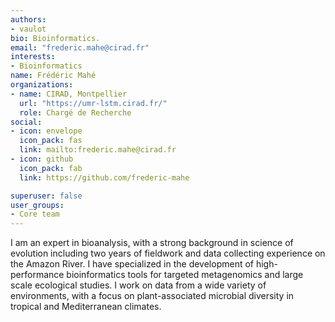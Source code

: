 ```yaml
---
authors:
- vaulot
bio: Bioinformatics.
email: "frederic.mahe@cirad.fr"
interests:
- Bioinformatics
name: Frédéric Mahé
organizations:
- name: CIRAD, Montpellier
  url: "https://umr-lstm.cirad.fr/"
  role: Chargé de Recherche
social:
- icon: envelope
  icon_pack: fas
  link: mailto:frederic.mahe@cirad.fr
- icon: github
  icon_pack: fab
  link: https://github.com/frederic-mahe

superuser: false
user_groups:
- Core team
---
```


I am an expert in bioanalysis, with a strong background in science of evolution including two years of fieldwork and data collecting experience on the Amazon River. I have specialized in the development of high-performance bioinformatics tools for targeted metagenomics and large scale ecological studies. I work on data from a wide variety of environments, with a focus on plant-associated microbial diversity in tropical and Mediterranean climates.

